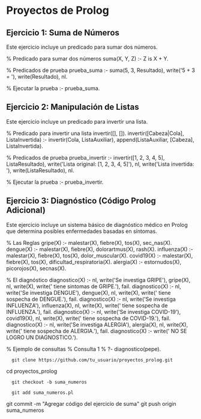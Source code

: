 
# Proyectos de Prolog

## Ejercicio 1: Suma de Números

Este ejercicio incluye un predicado para sumar dos números.

% Predicado para sumar dos números 
suma(X, Y, Z) :- Z is X + Y.

% Predicados de prueba 
prueba_suma :- 
 suma(5, 3, Resultado), 
 write('5 + 3 = '), write(Resultado), 
 nl.

% Ejecutar la prueba 
:- prueba_suma.

## Ejercicio 2: Manipulación de Listas

Este ejercicio incluye un predicado para invertir una lista.

% Predicado para invertir una lista 
invertir([], []). 
invertir([Cabeza|Cola], ListaInvertida) :- 
 invertir(Cola, ListaAuxiliar), 
 append(ListaAuxiliar, [Cabeza], ListaInvertida).

% Predicados de prueba 
prueba_invertir :- 
 invertir([1, 2, 3, 4, 5], ListaResultado), 
 write('Lista original: [1, 2, 3, 4, 5]'), 
 nl, 
 write('Lista invertida: '), write(ListaResultado), 
 nl.

% Ejecutar la prueba 
:- prueba_invertir.

## Ejercicio 3: Diagnóstico (Código Prolog Adicional)

Este ejercicio incluye un sistema básico de diagnóstico médico en Prolog que determina posibles enfermedades basadas en síntomas.


% Las Reglas
gripe(X) :- malestar(X), fiebre(X), tos(X), sec_nas(X).
dengue(X) :- malestar(X), fiebre(X), dolorartmus(X), rash(X).
influenza(X) :- malestar(X), fiebre(X), tos(X), dolor_muscular(X).
covid19(X) :- malestar(X), fiebre(X), tos(X), dificultad_respiratoria(X).
alergia(X) :- estornudos(X), picorojos(X), secnas(X).

% El diagnóstico 
diagnostico(X) :- nl, write('Se investiga GRIPE'), gripe(X),
                  nl, write(X), write(' tiene sintomas de GRIPE.'), fail.
diagnostico(X) :- nl, write('Se investiga DENGUE'), dengue(X),
                  nl, write(X), write(' tiene sospecha de DENGUE.'), fail.
diagnostico(X) :- nl, write('Se investiga INFLUENZA'), influenza(X),
                  nl, write(X), write(' tiene sospecha de INFLUENZA.'), fail.
diagnostico(X) :- nl, write('Se investiga COVID-19'), covid19(X),
                  nl, write(X), write(' tiene sospecha de COVID-19.'), fail.
diagnostico(X) :- nl, write('Se investiga ALERGIA'), alergia(X),
                  nl, write(X), write(' tiene sospecha de ALERGIA.'), fail.
diagnostico(X) :- write(' NO SE LOGRO UN DIAGNOSTICO.').

% Ejemplo de consultas
% Consulta 1
% ?- diagnostico(pepe).


      git clone https://github.com/tu_usuario/proyectos_prolog.git
   cd proyectos_prolog
   
      git checkout -b suma_numeros
   
      git add suma_numeros.pl
   git commit -m "Agregar código del ejercicio de suma"
   git push origin suma_numeros
